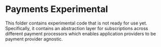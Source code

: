 # Payments Experimental

This folder contains experimental code that is not ready for use yet. Specifically, it contains an abstraction layer for subscriptions across different payment processors which enables application providers to be payment provider agnostic.
